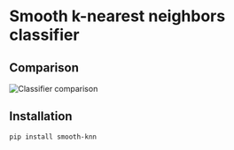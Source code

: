 # Smooth k-nearest neighbors classifier

## Comparison
![Classifier comparison](docs/plot_classifier_comparison.png)

## Installation
```
pip install smooth-knn
```
